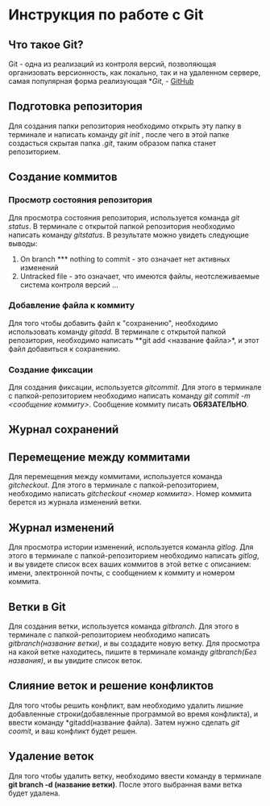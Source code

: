 # Инструкция по работе с Git 

## Что такое Git?
Git - одна из реализаций из контроля версий, позволяющая организовать версионность, как локально, так и на удаленном сервере, самая популярная форма реализующая **Git*, - [GitHub](https://github.com)

## Подготовка репозитория 
Для создания папки репозитория необходимо открыть эту папку в терминале и написать команду *git init* , после чего в этой папке создасться скрытая папка *.git*, таким образом папка станет репозиторием.


## Создание коммитов

  
### Просмотр состояния репозитория
Для просмотра состояния репозитория, используется команда *git status*. В терминале с открытой папкой репозитория необходимо написать команду *gitstatus*. В результате можно увидеть следующие выводы:
1. On branch  *** nothing to commit - это означает нет активных изменений
2. Untracked file - это означает, что имеются файлы, неотслеживаемые система контроля версий
... 

### Добавление файла к коммиту
Для того чтобы добавить файл к "сохранению", необходимо использовать команду *gitadd*. В терминале с открытой папкой репозитория, необходимо написать **git add <название файла>*, и этот файл добавиться к сохранению.


### Создание фиксации
Для создания фиксации, используется *gitcommit*. Для этого в терминале с папкой-репозиторием необходимо написать команду *git commit -m <сообщение коммиту>*. Сообщение коммиту писать **ОБЯЗАТЕЛЬНО**.


## Журнал сохранений

## Перемещение между коммитами
Для перемещения между коммитами, используется команда *gitcheckout*. Для этого в терминале с папкой-репозиторием, необходимо написать *gitcheckout <номер коммита>*. Номер коммита берется из журнала изменений ветки.

## Журнал изменений 
Для просмотра истории изменений, используется команла *gitlog*. Для этого в терминале с папкой-репозиторием необходимо написать *gitlog*, и вы увидете список всех ваших коммитов в этой ветке с описанием: имени, электронной почты, с сообщением к коммиту и номером коммита.



## Ветки в Git 
Для создания ветки, используется команда *gitbranch*. Для этого в терминале с папкой-репозиторием необходимо написать *gitbranch(название ветки)*, и вы создадите новую ветку. Для просмотра на какой ветке находитесь, пишите в терминале команду *gitbranch(Без названия)*, и вы увидите список веток.

## Слияние веток и решение конфликтов
Для того чтобы решить конфликт, вам необходимо удалить лишние добавленные строки(добавленные программой во время конфликта), и ввести команду *gitadd(название файла). Затем нужно сделать *git coomit*, и ваш конфликт будет решен.

## Удаление веток 
Для того чтобы удалить ветку, необходимо ввести команду в терминале **git branch -d (название ветки)**. После этого выбранная вами ветка будет удалена.